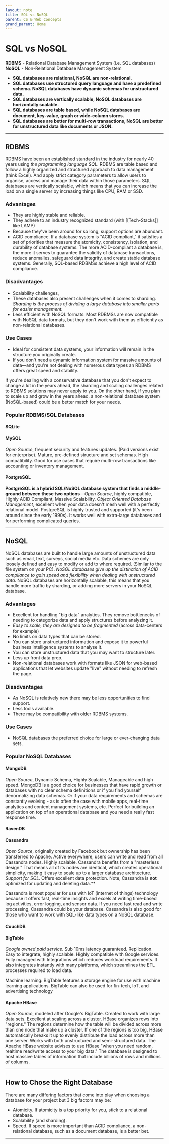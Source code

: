 ```yaml
---
layout: note
title: SQL vs NoSQL
parent: CS & Web Concepts
grand_parent: Home
---
```


# SQL vs NoSQL

**RDBMS** - Relational Database Management System (i.e. SQL databases) \
**NoSQL** - Non-Relational Database Management System

- **SQL databases are relational, NoSQL are non-relational.**
- **SQL databases use structured query language and have a predefined schema. NoSQL databases have dynamic schemas for unstructured data.**
- **SQL databases are vertically scalable, NoSQL databases are horizontally scalable.**
- **SQL databases are table based, while NoSQL databases are document, key-value, graph or wide-column stores.**
- **SQL databases are better for multi-row transactions, NoSQL are better for unstructured data like documents or JSON.**

---

## RDBMS

RDBMS have been an established standard in the industry for nearly 40 years using _the programming language SQL_. RDBMS are table based and follow a highly organized and structured approach to data management (think Excel). And apply strict category parameters to allow users to organise, access and manage their data within those parameters. SQL databases are vertically scalable, which means that you can increase the load on a single server by increasing things like CPU, RAM or SSD.

### Advantages

- They are highly stable and reliable.
- They adhere to an industry recognized standard (with [[Tech-Stacks]] like LAMP)
- Because they've been around for so long, support options are abundant.
- ACID compliance. If a database system is "ACID compliant," it satisfies a set of priorities that measure the atomicity, consistency, isolation, and durability of database systems. The more ACID-compliant a database is, the more it serves to guarantee the validity of database transactions, reduce anomalies, safeguard data integrity, and create stable database systems. Generally, SQL-based RDBMSs achieve a high level of ACID compliance.

### Disadvantages

- Scalability challenges,
- These databases also present challenges when it comes to sharding. _Sharding is the process of dividing a large database into smaller parts for easier management._
- Less efficient with NoSQL formats: Most RDBMSs are now compatible with NoSQL data formats, but they don't work with them as efficiently as non-relational databases.

### Use Cases

- Ideal for consistent data systems, your information will remain in the structure you originally create.
- If you don't need a dynamic information system for massive amounts of data—and you're not dealing with numerous data types an RDBMS offers great speed and stability.

If you're dealing with a conservative database that you don't expect to change a lot in the years ahead, the sharding and scaling challenges related to RDBMS solutions may never apply to you. On the other hand, if you plan to scale up and grow in the years ahead, a non-relational database system (NoSQL-based) could be a better match for your needs.

### Popular RDBMS/SQL Databases

#### SQLite

#### MySQL

_Open Source_, frequent security and features updates. (Paid versions exist for enterprise). Mature, pre-defined structure and set schemas. High compatibility. Good for use cases that require multi-row transactions like accounting or inventory management.

#### PostgreSQL

**PostgreSQL is a hybrid SQL/NoSQL database system that finds a middle-ground between these two options** - _Open Source_, highly compatible, Highly ACID Compliant, Massive Scalability. _Object Oriented Database Management_, excellent when your data doesn't mesh well with a perfectly relational model. PostgreSQL is highly trusted and supported (it's been around since the early 1990s). It works well with extra-large databases and for performing complicated queries.

---

## NoSQL

NoSQL databases are built to handle large amounts of unstructured data such as email, text, surveys, social media etc. Data schemes are only loosely defined and easy to modify or add to where required. (Similar to the file system on your PC). _NoSQL databases give up the distinction of ACID compliance to gain speed and flexibility when dealing with unstructured data._ NoSQL databases are horizontally scalable, this means that you handle more traffic by sharding, or adding more servers in your NoSQL database.

### Advantages

- Excellent for handling "big data" analytics. They remove bottlenecks of needing to categorize data and apply structures before analyzing it.
- _Easy to scale, they are designed to be fragmented_ (across data-centers for example)
- No limits on data types that can be stored.
- You can store unstructured information and expose it to powerful business intelligence systems to analyse it.
- You can store unstructured data that you may want to structure later.
- Less up front data prep.
- Non-relational databases work with formats like JSON for web-based applications that let websites update "live" without needing to refresh the page.

### Disadvantages

- As NoSQL is relatively new there may be less opportunities to find support.
- Less tools available.
- There may be compatibility with older RDBMS systems.

### Use Cases

- NoSQL databases the preferred choice for large or ever-changing data sets.

### Popular NoSQL Databases

#### MongoDB

_Open Source_, Dynamic Schema, Highly Scalable, Manageable and high speed. MongoDB is a good choice for businesses that have rapid growth or databases with no clear schema definitions or if you find yourself denormalizing data schemas. Or if your data requirements and schemas are constantly evolving - as is often the case with mobile apps, real-time analytics and content management systems, etc. Perfect for building an application on top of an operational database and you need a really fast response time.

#### RavenDB

#### Cassandra

_Open Source_, originally created by Facebook but ownership has been transferred to Apache. Active everywhere, users can write and read from all Cassandra nodes. Highly scalable. Cassandra benefits from a "masterless design." That means all of its nodes are identical, which creates operational simplicity, making it easy to scale up to a larger database architecture. _Support for SQL_. Offers excellent data protection. Note, Cassandra is **not** optimized for updating and deleting data.\*\*

Cassandra is most popular for use with IoT (internet of things) technology because it offers fast, real-time insights and excels at writing time-based log activities, error logging, and sensor data. If you need fast read and write processing, Cassandra could be your database. Cassandra is also good for those who want to work with SQL-like data types on a NoSQL database.

#### CouchDB

#### BigTable

_Google owned paid service_. Sub 10ms latency guaranteed. Replication. Easy to integrate, highly scalable. Highly compatible with Google services. Fully managed with Integrations which reduces workload requirements. It also integrates instantly with many platforms, which streamlines the ETL processes required to load data.

Machine learning: BigTable features a storage engine for use with machine learning applications. BigTable can also be used for fin-tech, IoT, and advertising technology

#### Apache HBase

_Open Source_, modeled after Google's BigTable. Created to work with large data sets. Excellent at scaling across a cluster. HBase organizes rows into "regions." The regions determine how the table will be divided across more than one node that make up a cluster. If one of the regions is too big, HBase automatically breaks it up to evenly distribute the load across more than one server. Works with both unstructured and semi-structured data. The Apache HBase website advises to use HBase "when you need random, realtime read/write access to your big data." The database is designed to host massive tables of information that include billions of rows and millions of columns.

---

## How to Chose the Right Database

There are many differing factors that come into play when choosing a database for your project but 3 big factors may be:

- Atomicity. If atomicity is a top priority for you, stick to a relational database.
- Scalability (and sharding).
- Speed. If speed is more important than ACID compliance, a non-relational database, such as a document database, is a better bet.

---
